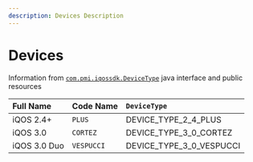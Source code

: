 ```yaml
---
description: Devices Description
---
```


# Devices

Information from [`com.pmi.iqossdk.DeviceType`](../reversing/) java interface and public resources

| Full Name | Code Name | `DeviceType` |
| :--- | :--- | :--- |
| iQOS 2.4+ | `PLUS` | DEVICE\_TYPE\_2\_4\_PLUS |
| iQOS 3.0 | `CORTEZ` | DEVICE\_TYPE\_3\_0\_CORTEZ |
| iQOS 3.0 Duo | `VESPUCCI` | DEVICE\_TYPE\_3\_0\_VESPUCCI |



